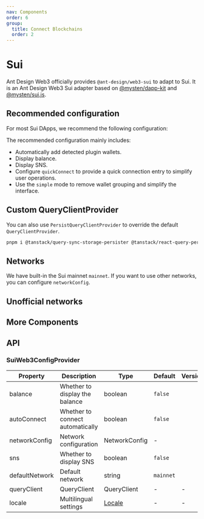 ```yaml
---
nav: Components
order: 6
group:
  title: Connect Blockchains
  order: 2
---
```


# Sui

Ant Design Web3 officially provides `@ant-design/web3-sui` to adapt to Sui. It is an Ant Design Web3 Sui adapter based on [@mysten/dapp-kit](https://www.npmjs.com/package/@mysten/dapp-kit) and [@mysten/sui.js](https://www.npmjs.com/package/@mysten/sui.js).

## Recommended configuration

For most Sui DApps, we recommend the following configuration:

<code src="./demos/recommend.tsx"></code>

The recommended configuration mainly includes:

- Automatically add detected plugin wallets.
- Display balance.
- Display SNS.
- Configure `quickConnect` to provide a quick connection entry to simplify user operations.
- Use the `simple` mode to remove wallet grouping and simplify the interface.

## Custom QueryClientProvider

You can also use `PersistQueryClientProvider` to override the default `QueryClientProvider`.

```bash
pnpm i @tanstack/query-sync-storage-persister @tanstack/react-query-persist-client
```

<code src="./demos/query-client.tsx"></code>

## Networks

We have built-in the Sui mainnet `mainnet`. If you want to use other networks, you can configure `networkConfig`.

<code src="./demos/networks.tsx"></code>

## Unofficial networks

<code src="./demos/networks-unofficial.tsx"></code>

## More Components

<code src="./demos/more-components.tsx"></code>

## API

### SuiWeb3ConfigProvider

| Property       | Description                      | Type          | Default   | Version |
| -------------- | -------------------------------- | ------------- | --------- | ------- |
| balance        | Whether to display the balance   | boolean       | `false`   |         |
| autoConnect    | Whether to connect automatically | boolean       | `false`   |         |
| networkConfig  | Network configuration            | NetworkConfig | -         |         |
| sns            | Whether to display SNS           | boolean       | `false`   |         |
| defaultNetwork | Default network                  | string        | `mainnet` |         |
| queryClient    | QueryClient                      | QueryClient   | -         | -       |
| locale         | Multilingual settings            | [Locale]      | -         | -       |

[Locale]: https://github.com/ant-design/ant-design-web3/blob/main/packages/common/src/locale/zh_CN.ts
